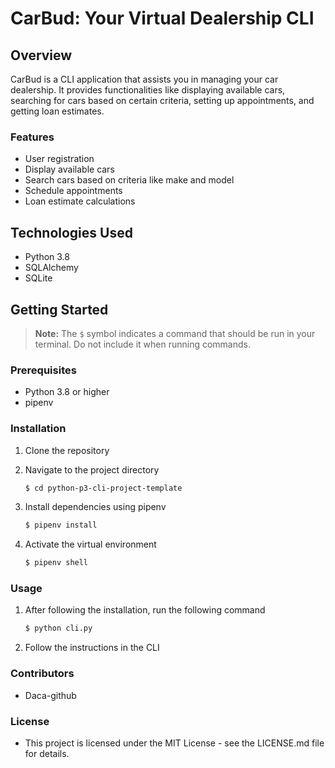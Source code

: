# CarBud: Your Virtual Dealership CLI

## Overview

CarBud is a CLI application that assists you in managing your car dealership. It provides functionalities like displaying available cars, searching for cars based on certain criteria, setting up appointments, and getting loan estimates.

### Features

- User registration
- Display available cars
- Search cars based on criteria like make and model
- Schedule appointments
- Loan estimate calculations

## Technologies Used

- Python 3.8
- SQLAlchemy 
- SQLite

## Getting Started

> **Note:** The `$` symbol indicates a command that should be run in your terminal. Do not include it when running commands.

### Prerequisites

- Python 3.8 or higher
- pipenv

### Installation

1. Clone the repository

2. Navigate to the project directory
    ```sh
    $ cd python-p3-cli-project-template
    ```

3. Install dependencies using pipenv
    ```sh
    $ pipenv install
    ```

4. Activate the virtual environment
    ```sh
    $ pipenv shell
    ```
### Usage

1. After following the installation, run the following command
    ```sh
    $ python cli.py
    ```

2. Follow the instructions in the CLI

### Contributors

- Daca-github

### License

- This project is licensed under the MIT License - see the LICENSE.md file for details.